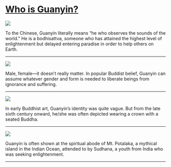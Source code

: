 # [Who is Guanyin?](http://artsmia.github.io/griot/#/stories/846)

![](http://cdn.dx.artsmia.org/thumbs/tn_mia_38268a.jpg)

To the Chinese, Guanyin literally means “he who observes the sounds of the world." He is a bodhisattva, someone who has attained the highest level of enlightenment but delayed entering paradise in order to help others on Earth.

---

![](http://cdn.dx.artsmia.org/thumbs/tn_100629_mia341_155807.jpg)

Male, female—it doesn’t really matter. In popular Buddist belief, Guanyin can assume whatever gender and form is needed to liberate beings from ignorance and suffering.

---

![](http://cdn.dx.artsmia.org/thumbs/tn_mia_38268a.jpg)

In early Buddhist art, Guanyin’s identity was quite vague. But from the late sixth century onward, he/she was often depicted wearing a crown with a seated Buddha.

---

![](http://cdn.dx.artsmia.org/thumbs/tn_20020212_mia341_1560.jpg)

Guanyin is often shown at the spiritual abode of Mt. Potalaka, a mythical island in the Indian Ocean, attended to by Sudhana, a youth from India who was seeking enlightenment.

---
